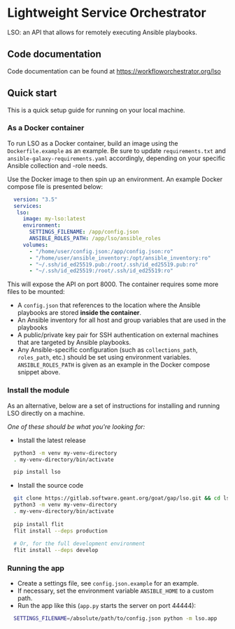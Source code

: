 # Lightweight Service Orchestrator

LSO: an API that allows for remotely executing Ansible playbooks.

## Code documentation

Code documentation can be found at <https://workfloworchestrator.org/lso>

## Quick start

This is a quick setup guide for running on your local machine.

### As a Docker container

To run LSO as a Docker container, build an image using the `Dockerfile.example` as an example. Be sure to update
`requirements.txt` and `ansible-galaxy-requirements.yaml` accordingly, depending on your specific Ansible collection and
-role needs.

Use the Docker image to then spin up an environment. An example Docker compose file is presented below:

```yaml
  version: "3.5"
  services:
   lso:
     image: my-lso:latest
     environment:
       SETTINGS_FILENAME: /app/config.json
       ANSIBLE_ROLES_PATH: /app/lso/ansible_roles
     volumes:
       - "/home/user/config.json:/app/config.json:ro"
       - "/home/user/ansible_inventory:/opt/ansible_inventory:ro"
       - "~/.ssh/id_ed25519.pub:/root/.ssh/id_ed25519.pub:ro"
       - "~/.ssh/id_ed25519:/root/.ssh/id_ed25519:ro"
```

This will expose the API on port 8000. The container requires some more files to be mounted:

* A `config.json` that references to the location where the Ansible playbooks are stored **inside the container**.
* An Ansible inventory for all host and group variables that are used in the playbooks
* A public/private key pair for SSH authentication on external machines that are targeted by Ansible playbooks.
* Any Ansible-specific configuration (such as `collections_path`, `roles_path`, etc.) should be set using
  environment variables. `ANSIBLE_ROLES_PATH` is given as an example in the Docker compose snippet above.

### Install the module


As an alternative, below are a set of instructions for installing and running LSO directly on a machine.

*One of these should be what you're looking for:*

* Install the latest release

```bash
  python3 -m venv my-venv-directory
  . my-venv-directory/bin/activate

  pip install lso
```

* Install the source code

```bash
  git clone https://gitlab.software.geant.org/goat/gap/lso.git && cd lso
  python3 -m venv my-venv-directory
  . my-venv-directory/bin/activate
  
  pip install flit
  flit install --deps production
  
  # Or, for the full development environment
  flit install --deps develop
```

### Running the app

* Create a settings file, see `config.json.example` for an example.
* If necessary, set the environment variable `ANSIBLE_HOME` to a custom path.
* Run the app like this (`app.py` starts the server on port 44444):

```bash
  SETTINGS_FILENAME=/absolute/path/to/config.json python -m lso.app
```
